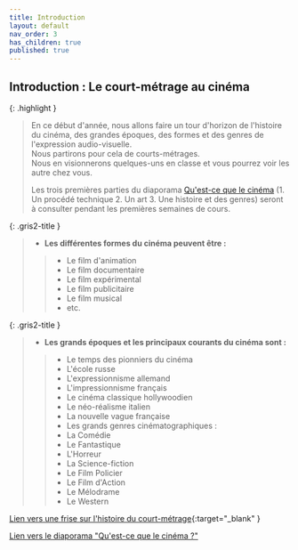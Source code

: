 ```yaml
---
title: Introduction
layout: default
nav_order: 3
has_children: true
published: true
---
```

## Introduction : Le court-métrage au cinéma

{: .highlight }
> En ce début d'année, nous allons faire un tour d'horizon de l'histoire du cinéma, des grandes époques, des formes et des genres de l'expression audio-visuelle.  
> Nous partirons pour cela de courts-métrages.  
> Nous en visionnerons quelques-uns en classe et vous pourrez voir les autre chez vous.  
> 
> Les trois premières parties du diaporama [Qu'est-ce que le cinéma](../../docs/ressources/diapo.html) (1. Un procédé technique 2. Un art 3. Une histoire et des genres) seront à consulter pendant les premières semaines de cours.

{: .gris2-title }
> - **Les différentes formes du cinéma peuvent être :**
>> - Le film d'animation
>> - Le film documentaire
>> - Le film expérimental
>> - Le film publicitaire
>> - Le film musical
>> - etc.

{: .gris2-title }
> - **Les grands époques et les principaux courants du cinéma sont :**
>> - Le temps des pionniers du cinéma
>>- L'école russe
>>- L'expressionnisme allemand
>>- L'impressionnisme français
>>- Le cinéma classique hollywoodien
>>- Le néo-réalisme italien
>>- La nouvelle vague française
>>- Les grands genres cinématographiques :
>>- La Comédie
>>- Le Fantastique
>>- L'Horreur
>>- La Science-fiction
>>- Le Film Policier
>>- Le Film d'Action
>>- Le Mélodrame 
>>- Le Western


[Lien vers une frise sur l'histoire du court-métrage](https://upopi.ciclic.fr/apprendre/l-histoire-des-images/histoire-du-court-metrage-francais){:target="_blank" }

[Lien vers le diaporama "Qu'est-ce que le cinéma ?"](../../docs/ressources/diapo.html)